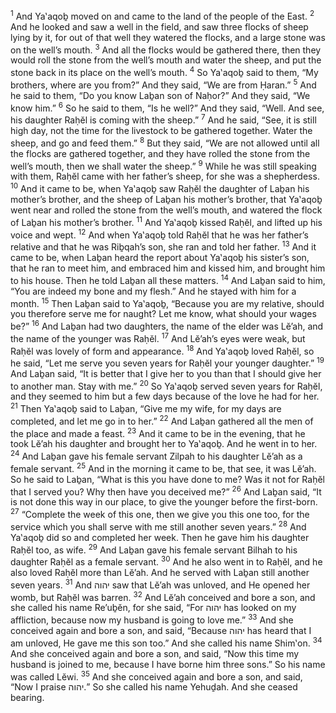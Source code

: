 <sup>1</sup> And Ya‛aqoḇ moved on and came to the land of the people of the East.
<sup>2</sup> And he looked and saw a well in the field, and saw three flocks of sheep lying by it, for out of that well they watered the flocks, and a large stone was on the well’s mouth.
<sup>3</sup> And all the flocks would be gathered there, then they would roll the stone from the well’s mouth and water the sheep, and put the stone back in its place on the well’s mouth.
<sup>4</sup> So Ya‛aqoḇ said to them, “My brothers, where are you from?” And they said, “We are from Ḥaran.”
<sup>5</sup> And he said to them, “Do you know Laḇan son of Naḥor?” And they said, “We know him.”
<sup>6</sup> So he said to them, “Is he well?” And they said, “Well. And see, his daughter Raḥĕl is coming with the sheep.”
<sup>7</sup> And he said, “See, it is still high day, not the time for the livestock to be gathered together. Water the sheep, and go and feed them.”
<sup>8</sup> But they said, “We are not allowed until all the flocks are gathered together, and they have rolled the stone from the well’s mouth, then we shall water the sheep.”
<sup>9</sup> While he was still speaking with them, Raḥĕl came with her father’s sheep, for she was a shepherdess.
<sup>10</sup> And it came to be, when Ya‛aqoḇ saw Raḥĕl the daughter of Laḇan his mother’s brother, and the sheep of Laḇan his mother’s brother, that Ya‛aqoḇ went near and rolled the stone from the well’s mouth, and watered the flock of Laḇan his mother’s brother.
<sup>11</sup> And Ya‛aqoḇ kissed Raḥĕl, and lifted up his voice and wept.
<sup>12</sup> And when Ya‛aqoḇ told Raḥĕl that he was her father’s relative and that he was Riḇqah’s son, she ran and told her father.
<sup>13</sup> And it came to be, when Laḇan heard the report about Ya‛aqoḇ his sister’s son, that he ran to meet him, and embraced him and kissed him, and brought him to his house. Then he told Laḇan all these matters.
<sup>14</sup> And Laḇan said to him, “You are indeed my bone and my flesh.” And he stayed with him for a month.
<sup>15</sup> Then Laḇan said to Ya‛aqoḇ, “Because you are my relative, should you therefore serve me for naught? Let me know, what should your wages be?”
<sup>16</sup> And Laḇan had two daughters, the name of the elder was Lĕ’ah, and the name of the younger was Raḥĕl.
<sup>17</sup> And Lĕ’ah’s eyes were weak, but Raḥĕl was lovely of form and appearance.
<sup>18</sup> And Ya‛aqoḇ loved Raḥĕl, so he said, “Let me serve you seven years for Raḥĕl your younger daughter.”
<sup>19</sup> And Laḇan said, “It is better that I give her to you than that I should give her to another man. Stay with me.”
<sup>20</sup> So Ya‛aqoḇ served seven years for Raḥĕl, and they seemed to him but a few days because of the love he had for her.
<sup>21</sup> Then Ya‛aqoḇ said to Laḇan, “Give me my wife, for my days are completed, and let me go in to her.”
<sup>22</sup> And Laḇan gathered all the men of the place and made a feast.
<sup>23</sup> And it came to be in the evening, that he took Lĕ’ah his daughter and brought her to Ya‛aqoḇ. And he went in to her.
<sup>24</sup> And Laḇan gave his female servant Zilpah to his daughter Lĕ’ah as a female servant.
<sup>25</sup> And in the morning it came to be, that see, it was Lĕ’ah. So he said to Laḇan, “What is this you have done to me? Was it not for Raḥĕl that I served you? Why then have you deceived me?”
<sup>26</sup> And Laḇan said, “It is not done this way in our place, to give the younger before the first-born.
<sup>27</sup> “Complete the week of this one, then we give you this one too, for the service which you shall serve with me still another seven years.”
<sup>28</sup> And Ya‛aqoḇ did so and completed her week. Then he gave him his daughter Raḥĕl too, as wife.
<sup>29</sup> And Laḇan gave his female servant Bilhah to his daughter Raḥĕl as a female servant.
<sup>30</sup> And he also went in to Raḥĕl, and he also loved Raḥĕl more than Lĕ’ah. And he served with Laḇan still another seven years.
<sup>31</sup> And יהוה saw that Lĕ’ah was unloved, and He opened her womb, but Raḥĕl was barren.
<sup>32</sup> And Lĕ’ah conceived and bore a son, and she called his name Re’uḇĕn, for she said, “For יהוה has looked on my affliction, because now my husband is going to love me.”
<sup>33</sup> And she conceived again and bore a son, and said, “Because יהוה has heard that I am unloved, He gave me this son too.” And she called his name Shim‛on.
<sup>34</sup> And she conceived again and bore a son, and said, “Now this time my husband is joined to me, because I have borne him three sons.” So his name was called Lĕwi.
<sup>35</sup> And she conceived again and bore a son, and said, “Now I praise יהוה.” So she called his name Yehuḏah. And she ceased bearing.
